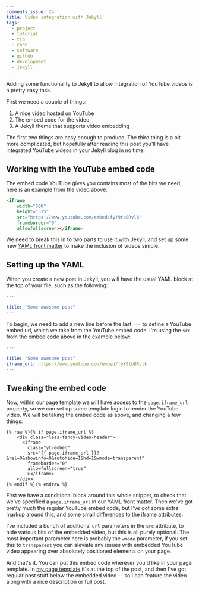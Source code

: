 ```yaml
---
comments_issue: 24
title: Video integration with Jekyll
tags:
  - project
  - tutorial
  - tip
  - code
  - software
  - github
  - development
  - jekyll
---
```

Adding some functionality to Jekyll to allow integration of YouTube videos is a pretty easy task.

First we need a couple of things:

1. A nice video hosted on YouTube
2. The embed code for the video
3. A Jekyll theme that supports video embedding

<!-- more -->

The first two things are easy enough to produce. The third thing is a bit more complicated, but hopefully after reading this post you'll have integrated YouTube videos in your Jekyll blog in no time.

## Working with the YouTube embed code

The embed code YouTube gives you contains most of the bits we need, here is an example from the video above:


```html
<iframe
    width="560"
    height="315"
    src="https://www.youtube.com/embed/fyY9tb8Rvlk"
    frameborder="0"
    allowfullscreen></iframe>
```


We need to break this in to two parts to use it with Jekyll, and set up some new [YAML front matter](/post/adding-more-post-metadata-to-jekyll-with-yaml/) to make the inclusion of videos simple.

## Setting up the YAML

When you create a new post in Jekyll, you will have the usual YAML block at the top of your file, such as the following:

```yaml
---

title: "Some awesome post"
---
```

To begin, we need to add a new line before the last `---` to define a YouTube embed url, which we take from the YouTube embed code. I'm using the `src` from the embed code above in the example below:

```yaml
---

title: "Some awesome post"
iframe_url: https://www.youtube.com/embed/fyY9tb8Rvlk
---
```

## Tweaking the embed code

Now, within our page template we will have access to the `page.iframe_url` property, so we can set up some template logic to render the YouTube video. We will be taking the embed code as above, and changing a few things:

```liquid
{% raw %}{% if page.iframe_url %}
    <div class="less-fancy-video-header">
      <iframe
        class="yt-embed"
        src="{{ page.iframe_url }}?&rel=0&showinfo=0&autohide=1&hd=1&wmode=transparent"
        frameborder="0"
        allowfullscreen="true"
        ></iframe>
    </div>
{% endif %}{% endraw %}
```

First we have a conditional block around this whole snippet, to check that we've specified a `page.iframe_url` in our YAML front matter. Then we've got pretty much the regular YouTube embed code, but I've got some extra markup around this, and some small differences to the iframe attributes.

I've included a bunch of additional `url` parameters in the `src` attribute, to hide various bits of the embedded video, but this is all purely optional. The most important parameter here is probably the `wmode` parameter, if you set this to `transparent` you can aleviate any issues with embedded YouTube video appearing over absolutely positioned elements on your page.

And that's it. You can put this embed code wherever you'd like in your page template. In [my page template](https://github.com/omgmog/omgmog.github.com/blob/main/_includes/themes/omgmog/post.html) it's at the top of the post, and then I've got regular post stuff below the embedded video -- so I can feature the video along with a nice description or full post.
